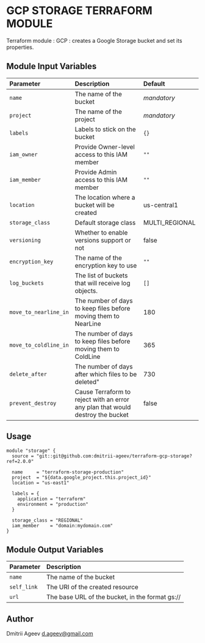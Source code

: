 GCP STORAGE TERRAFORM MODULE
============================

Terraform module : GCP : creates a Google Storage bucket and set its properties.


Module Input Variables
----------------------

| Parameter | Description | Default |
| :-------- | :---------- | :------ |
| `name` | The name of the bucket | _mandatory_ |
| `project` | The name of the project | _mandatory_ |
| `labels` | Labels to stick on the bucket | `{}` |
| `iam_owner` | Provide Owner-level access to this IAM member | `""` |
| `iam_member` | Provide Admin access to this IAM member | `""` |
| `location` | The location where a bucket will be created | us-central1 |
| `storage_class` | Default storage class | MULTI_REGIONAL |
| `versioning` | Whether to enable versions support or not | false |
| `encryption_key` | The name of the encryption key to use | `""` |
| `log_buckets` | The list of buckets that will receive log objects. | `[]` |
| `move_to_nearline_in` | The number of days to keep files before moving them to NearLine | 180 |
| `move_to_coldline_in` | The number of days to keep files before moving them to ColdLine | 365 |
| `delete_after` | The number of days after which files to be deleted" | 730 |
| `prevent_destroy` | Cause Terraform to reject with an error any plan that would destroy the bucket | false |


Usage
-----

```hcl
module "storage" {
  source = "git::git@github.com:dmitrii-ageev/terraform-gcp-storage?ref=2.0.0"
 
  name     = "terraform-storage-production"
  project  = "${data.google_project.this.project_id}"
  location = "us-east1"
 
  labels = {
    application = "terraform"
    environment = "production"
  }
 
  storage_class = "REGIONAL"
  iam_member    = "domain:mydomain.com"
}
```


Module Output Variables
-----------------------

| Parameter | Description |
| :-------- | :---------- |
| `name` | The name of the bucket |
| `self_link` | The URI of the created resource |
| `url` | The base URL of the bucket, in the format gs://<bucket-name> |


Author
------

Dmitrii Ageev <d.ageev@gmail.com>

